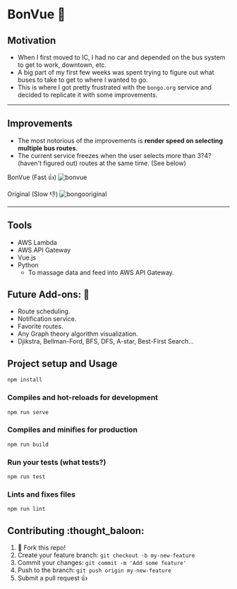# BonVue :bus:

## Motivation

- When I first moved to IC, I had no car and depended on the bus system to get to work, downtown, etc.
- A big part of my first few weeks was spent trying to figure out what buses to take to get to where I wanted to go.
- This is where I got pretty frustrated with the `bongo.org` service and decided to replicate it with some improvements.

---

## Improvements

- The most notorious of the improvements is **render speed on selecting multiple bus routes**.
- The current service freezes when the user selects more than 3?4? (haven't figured out) routes at the same time. (See below)

BonVue (Fast :+1:)
![bonvue](/bonvue.gif)

Original (Slow :-1:)
![bongooriginal](/bongooriginal.gif)

---

## Tools

- AWS Lambda
- AWS API Gateway
- Vue.js
- Python
  - To massage data and feed into AWS API Gateway.

## Future Add-ons: :rocket:

- Route scheduling.
- Notification service.
- Favorite routes.
- Any Graph theory algorithm visualization.
- Djikstra, Bellman-Ford, BFS, DFS, A-star, Best-First Search...

## Project setup and Usage

```
npm install
```

### Compiles and hot-reloads for development

```
npm run serve
```

### Compiles and minifies for production

```
npm run build
```

### Run your tests (what tests?)

```
npm run test
```

### Lints and fixes files

```
npm run lint
```

## Contributing :thought_baloon:

1. :spaghetti: Fork this repo!
2. Create your feature branch: `git checkout -b my-new-feature`
3. Commit your changes: `git commit -m 'Add some feature'`
4. Push to the branch: `git push origin my-new-feature`
5. Submit a pull request :+1:
